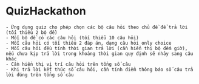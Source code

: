 # QuizHackathon
    - Ứng dụng quiz cho phép chọn các bộ câu hỏi theo chủ đề để trả lời (tối thiểu 2 bộ đề)
    - Mỗi bộ đề có các câu hỏi (tối thiểu 10 câu hỏi)
    - Mỗi câu hỏi có tối thiểu 2 đáp án, dạng câu hỏi only choice
    - Mỗi câu hỏi đều tính thời gian trả lời (cần hiển thị bộ đếm giờ), nếu chưa kịp trả lời trong khoảng thời gian quy định sẽ nhảy sang câu khác
    - Cần hiển thị vị trí câu hỏi trên tổng số câu
    - Khi trả lời kết thúc số câu hỏi, cần tính điểm thông báo số câu trả lời đúng trên tổng số câu
